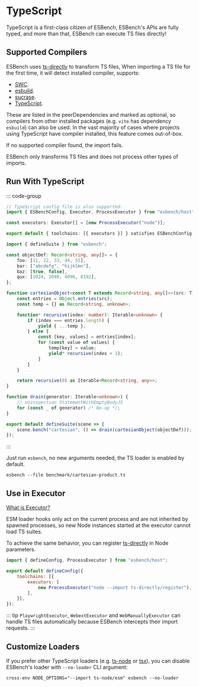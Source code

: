 # TypeScript

TypeScript is a first-class citizen of ESBench, ESBench's APIs are fully typed, and more than that, ESBench can execute TS files directly!

## Supported Compilers

ESBench uses [ts-directly](https://github.com/Kaciras/ts-directly) to transform TS files, When importing a TS file for the first time, it will detect installed compiler, supports:

- [SWC](https://github.com/swc-project/swc).
- [esbuild](https://github.com/evanw/esbuild).
- [sucrase](https://github.com/alangpierce/sucrase).
- [TypeScript](https://github.com/microsoft/TypeScript/wiki/Using-the-Compiler-API#a-simple-transform-function).

These are listed in the peerDependencies and marked as optional, so compilers from other installed packages (e.g. `vite` has dependency `esbuild`) can also be used. In the vast majority of cases where projects using TypeScript have compiler installed, this feature comes out-of-box.

If no supported compiler found, the import fails.

ESBench only transforms TS files and does not process other types of imports.

## Run With TypeScript

::: code-group
```typescript [esbench.config.ts]
// TypeScript config file is also supported.
import { ESBenchConfig, Executor, ProcessExecutor } from "esbench/host";

const executors: Executor[] = [new ProcessExecutor("node")];

export default { toolchains: [{ executors }] } satisfies ESBenchConfig;
```
```typescript [benchmark/cartesian-product.ts]
import { defineSuite } from "esbench";

const objectDef: Record<string, any[]> = {
	foo: [11, 22, 33, 44, 55],
	bar: ["abcdefg", "hijklmn"],
	baz: [true, false],
	qux: [1024, 2048, 4096, 8192],
};

function cartesianObject<const T extends Record<string, any[]>>(src: T) {
	const entries = Object.entries(src);
	const temp = {} as Record<string, unknown>;

	function* recursive(index: number): Iterable<unknown> {
		if (index === entries.length) {
			yield { ...temp };
		} else {
			const [key, values] = entries[index];
			for (const value of values) {
				temp[key] = value;
				yield* recursive(index + 1);
			}
		}
	}

	return recursive(0) as Iterable<Record<string, any>>;
}

function drain(generator: Iterable<unknown>) {
	// noinspection StatementWithEmptyBodyJS
	for (const _ of generator) /* No-op */;
}

export default defineSuite(scene => {
	scene.bench("cartesian", () => drain(cartesianObject(objectDef)));
});
```
:::

Just run `esbench`, no new arguments needed, the TS loader is enabled by default.

```shell
esbench --file benchmark/cartesian-product.ts
```

## Use in Executor

[What is Executor?](./toolchains)

ESM loader hooks only act on the current process and are not inherited by spawned processes, so new Node instances started at the executor cannot load TS suites.

To achieve the same behavior, you can register [ts-directly](https://github.com/Kaciras/ts-directly) in Node parameters.

```javascript
import { defineConfig, ProcessExecutor } from "esbench/host";

export default defineConfig({ 
	toolchains: [{
		executors: [
			new ProcessExecutor("node --import ts-directly/register"),
		],
	}],
});
```

::: tip
`PlaywrightExecutor`, `WebextExecutor` and `WebManuallyExecutor` can handle TS files automatically because ESBench intercepts their import requests.
:::

## Customize Loaders

If you prefer other TypeScript loaders (e.g. [ts-node](https://github.com/TypeStrong/ts-node) or [tsx](https://github.com/privatenumber/tsx)), you can disable ESBench's loader with `--no-loader` CLI argument:

```shell
cross-env NODE_OPTIONS="--import ts-node/esm" esbench --no-loader
```
